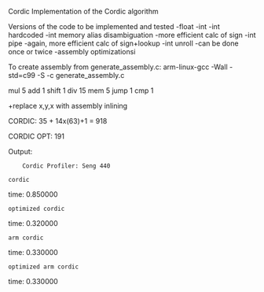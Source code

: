  Cordic
Implementation of the Cordic algorithm 

Versions of the code to be implemented and tested
	-float
	-int
	-int hardcoded
	-int memory alias disambiguation
		-more efficient calc of sign
	-int pipe
		-again, more efficient calc of sign+lookup
	-int unroll
		-can be done once or twice
	-assembly optimizationsi

To create assembly from generate_assembly.c:
	arm-linux-gcc -Wall -std=c99 -S -c generate_assembly.c
	
mul 5
add 1
shift 1
div 15
mem 5
jump 1
cmp 1

+replace x,y,x with assembly inlining 

CORDIC:
35 + 14x(63)+1
= 918

CORDIC OPT:
191

Output:

		Cordic Profiler: Seng 440

	cordic

time: 0.850000

	optimized cordic

time: 0.320000

	arm cordic

time: 0.330000

	optimized arm cordic

time: 0.330000





